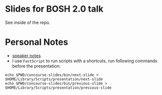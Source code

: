 # Slides for BOSH 2.0 talk

See inside of the repo.

# Personal Notes

* [speaker notes](https://docs.google.com/document/d/1Oajb9OF-HuT53sxLKEWfzc8cliYjKxNEDizQjnadwY0/edit)
* I use `FastScript` to run scripts with a shortcuts, run following commands before the presentation:

```
echo $PWD/concourse-slides/bin/next-slide > $HOME/Library/Scripts/presentation/next-slide
echo $PWD/concourse-slides/bin/previous-slide > $HOME/Library/Scripts/presentation/previous-slide
```
